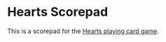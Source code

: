 # Hearts Scorepad
This is a scorepad for the [Hearts playing card game](http://en.wikipedia.org/wiki/Hearts).